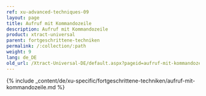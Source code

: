 ```yaml
---
ref: xu-advanced-techniques-09
layout: page
title: Aufruf mit Kommandozeile
description: Aufruf mit Kommandozeile
product: xtract-universal
parent: fortgeschrittene-techniken
permalink: /:collection/:path
weight: 9
lang: de_DE
old_url: /Xtract-Universal-DE/default.aspx?pageid=aufruf-mit-kommandozeile
---
```

{% include _content/de/xu-specific/fortgeschrittene-techniken/aufruf-mit-kommandozeile.md %}



